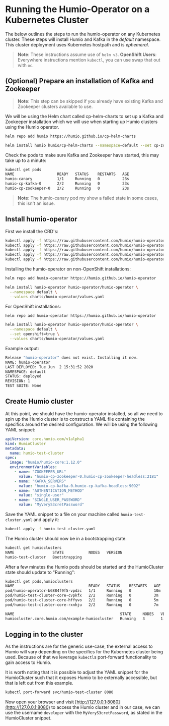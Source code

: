 # Running the Humio-Operator on a Kubernetes Cluster

The below outlines the steps to run the humio-operator on any Kubernetes cluster. These steps will install Humio and Kafka in the *default* namespace. This cluster deployment uses Kubernetes hostpath and is *ephemeral*.

> **Note**: These instructions assume use of `helm v3`.
> **OpenShift Users**: Everywhere instructions mention `kubectl`, you can use swap that out with `oc`.

## (Optional) Prepare an installation of Kafka and Zookeeper

> **Note**: This step can be skipped if you already have existing Kafka and Zookeeper clusters available to use.

We will be using the Helm chart called cp-helm-charts to set up a Kafka and Zookeeper installation which we will use when starting up Humio clusters using the Humio operator.

```bash
helm repo add humio https://humio.github.io/cp-helm-charts

helm install humio humio/cp-helm-charts --namespace=default --set cp-zookeeper.servers=1 --set cp-kafka.brokers=1 --set cp-schema-registry.enabled=false --set cp-kafka-rest.enabled=false --set cp-kafka-connect.enabled=false --set cp-ksql-server.enabled=false --set cp-control-center.enabled=false
```

Check the pods to make sure Kafka and Zookeeper have started, this may take up to a minute:

```bash
kubectl get pods
NAME                   READY   STATUS    RESTARTS   AGE
humio-canary           1/1     Running   0          23s
humio-cp-kafka-0       2/2     Running   0          23s
humio-cp-zookeeper-0   2/2     Running   0          23s
```

> **Note**: The humio-canary pod my show a failed state in some cases, this isn't an issue.

## Install humio-operator

First we install the CRD's:

```bash
kubectl apply -f https://raw.githubusercontent.com/humio/humio-operator/master/deploy/crds/core.humio.com_humioclusters_crd.yaml
kubectl apply -f https://raw.githubusercontent.com/humio/humio-operator/master/deploy/crds/core.humio.com_humioexternalclusters_crd.yaml
kubectl apply -f https://raw.githubusercontent.com/humio/humio-operator/master/deploy/crds/core.humio.com_humioingesttokens_crd.yaml
kubectl apply -f https://raw.githubusercontent.com/humio/humio-operator/master/deploy/crds/core.humio.com_humioparsers_crd.yaml
kubectl apply -f https://raw.githubusercontent.com/humio/humio-operator/master/deploy/crds/core.humio.com_humiorepositories_crd.yaml
```

Installing the humio-operator on non-OpenShift installations:

```bash
helm repo add humio-operator https://humio.github.io/humio-operator

helm install humio-operator humio-operator/humio-operator \
  --namespace default \
  --values charts/humio-operator/values.yaml
```

For OpenShift installations:

```bash
helm repo add humio-operator https://humio.github.io/humio-operator

helm install humio-operator humio-operator/humio-operator \
  --namespace default \
  --set openshift=true \
  --values charts/humio-operator/values.yaml
```

Example output:

```bash
Release "humio-operator" does not exist. Installing it now.
NAME: humio-operator
LAST DEPLOYED: Tue Jun  2 15:31:52 2020
NAMESPACE: default
STATUS: deployed
REVISION: 1
TEST SUITE: None
```

## Create Humio cluster

At this point, we should have the humio-operator installed, so all we need to spin up the Humio cluster is to construct a YAML file containing the specifics around the desired configuration. We will be using the following YAML snippet:

```yaml
apiVersion: core.humio.com/v1alpha1
kind: HumioCluster
metadata:
  name: humio-test-cluster
spec:
  image: "humio/humio-core:1.12.0"
  environmentVariables:
    - name: "ZOOKEEPER_URL"
      value: "humio-cp-zookeeper-0.humio-cp-zookeeper-headless:2181"
    - name: "KAFKA_SERVERS"
      value: "humio-cp-kafka-0.humio-cp-kafka-headless:9092"
    - name: "AUTHENTICATION_METHOD"
      value: "single-user"
    - name: "SINGLE_USER_PASSWORD"
      value: "MyVeryS3cretPassword"
```

Save the YAML snippet to a file on your machine called `humio-test-cluster.yaml` and apply it:

```bash
kubectl apply -f humio-test-cluster.yaml
```

The Humio cluster should now be in a bootstrapping state:

```bash
kubectl get humioclusters
NAME                 STATE           NODES   VERSION
humio-test-cluster   Bootstrapping
```

After a few minutes the Humio pods should be started and the HumioCluster state should update to "Running":

```bash
kubectl get pods,humioclusters
NAME                                 READY   STATUS    RESTARTS   AGE
pod/humio-operator-b6884f9f5-vpdzc   1/1     Running   0          10m
pod/humio-test-cluster-core-cvpkfx   2/2     Running   0          3m
pod/humio-test-cluster-core-hffyvo   2/2     Running   0          5m
pod/humio-test-cluster-core-rxnhju   2/2     Running   0          7m

NAME                                               STATE     NODES   VERSION
humiocluster.core.humio.com/example-humiocluster   Running   3       1.12.0--build-128433343--sha-3969325cc0f4040b24fbdd0728df4a1effa58a52
```

## Logging in to the cluster

As the instructions are for the generic use-case, the external access to Humio will vary depending on the specifics for the Kubernetes cluster being used. Because of that we leverage `kubectl`s port-forward functionality to gain access to Humio.

It is worth noting that it is possible to adjust the YAML snippet for the HumioCluster such that it exposes Humio to be externally accessible, but that is left out from this example.

```bash
kubectl port-forward svc/humio-test-cluster 8080
```

Now open your browser and visit [http://127.0.0.1:8080](http://127.0.0.1:8080) to access the Humio cluster and in our case, we can use the username `developer` with the `MyVeryS3cretPassword`, as stated in the HumioCluster snippet.
